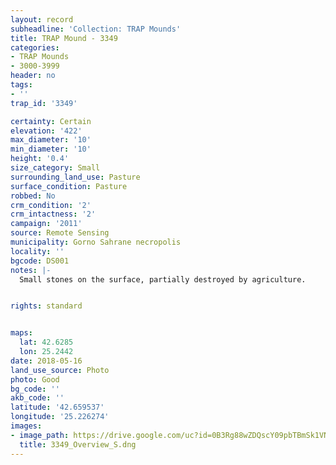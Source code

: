 ```yaml
---
layout: record
subheadline: 'Collection: TRAP Mounds'
title: TRAP Mound - 3349
categories:
- TRAP Mounds
- 3000-3999
header: no
tags:
- ''
trap_id: '3349'

certainty: Certain
elevation: '422'
max_diameter: '10'
min_diameter: '10'
height: '0.4'
size_category: Small
surrounding_land_use: Pasture
surface_condition: Pasture
robbed: No
crm_condition: '2'
crm_intactness: '2'
campaign: '2011'
source: Remote Sensing
municipality: Gorno Sahrane necropolis
locality: ''
bgcode: DS001
notes: |-
  Small stones on the surface, partially destroyed by agriculture.


rights: standard


maps:
  lat: 42.6285
  lon: 25.2442
date: 2018-05-16
land_use_source: Photo
photo: Good
bg_code: ''
akb_code: ''
latitude: '42.659537'
longitude: '25.226274'
images:
- image_path: https://drive.google.com/uc?id=0B3Rg88wZDQscY09pbTBmSk1VNzg
  title: 3349_Overview_S.dng
---
```

